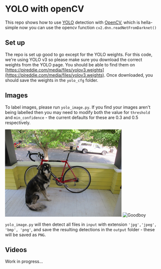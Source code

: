# YOLO with openCV
This repo shows how to use [YOLO](https://pjreddie.com/darknet/yolo/) detection with [OpenCV](https://opencv.org/), which is hella-simple now you can use the opencv function `cv2.dnn.readNetFromDarknet()`

## Set up
The repo is set up good to go except for the YOLO weights. For this code, we're using YOLO v3 so please make sure you download the correct weights from the YOLO page. You should be able to find them on [https://pjreddie.com/media/files/yolov3.weights](https://pjreddie.com/media/files/yolov3.weights). Once downloaded, you should save the weights in the `yolo_cfg` folder.

## Images
To label images, please run `yolo_image.py`. If you find your images aren't being labelled then you may need to modify both the value for `threshold` and `min_confidence` - the current defaults for these are 0.3 and 0.5 respectively.

<img src="input/dog.jpg" alt="Goodboy" width="384" height="288"/>
<img src="output/dog.jpg" alt="Goodboy" width="384" height="288"/>

`yolo_image.py` will then detect all files in `input` with extension `'jpg','jpeg', 'bmp', 'png'`, and save the resulting detections in the `output` folder - these will be saved as `PNG`.

## Videos
Work in progress...